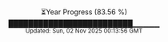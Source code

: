 <p align="center">
⏳Year Progress (83.56 %)<br>
█████████████████████████▁▁▁▁▁ <br>
<sub>Updated: Sun, 02 Nov 2025 00:13:56 GMT</sub>
</p>

